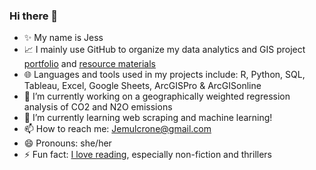 ### Hi there 👋


- ✨ My name is Jess
- 📈 I mainly use GitHub to organize my data analytics and GIS project [portfolio](https://github.com/Jemulcrone/data-and-gis-analyst-portfolio) and [resource materials](https://github.com/Jemulcrone/resources)
- 🌐 Languages and tools used in my projects include: R, Python, SQL, Tableau, Excel, Google Sheets, ArcGISPro & ArcGISonline
- 🔭 I’m currently working on a geographically weighted regression analysis of CO2 and N2O emissions
- 🌱 I’m currently learning web scraping and machine learning!
- 📫 How to reach me: Jemulcrone@gmail.com 
- 😄 Pronouns: she/her
- ⚡ Fun fact: [I love reading](https://www.goodreads.com/user/show/42439345-jessica-mulcrone), especially non-fiction and thrillers 
